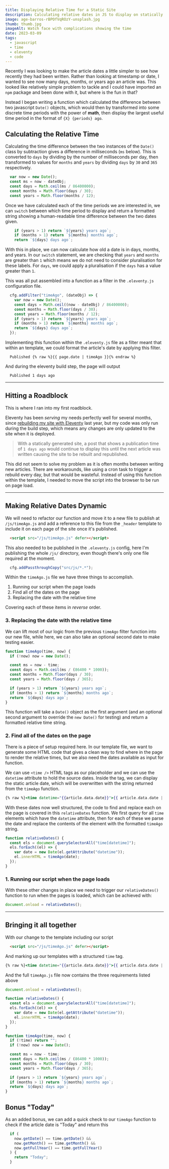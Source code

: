 ```yaml
---
title: Displaying Relative Time for a Static Site
description: Calculating relative dates in JS to display on statically generated sites, including those built with Eleventy - like this one
image: age-barros-rBPOfVqROzY-unsplash.jpg
thumb: thumb.jpg
imageAlt: Watch face with complications showing the time
date: 2023-03-09
tags:
  - javascript
  - time
  - eleventy
  - code
---
```

Recently I was looking to make the article dates a little simpler to see how recently they had been written. Rather than looking at timestamp or date, I wanted to see now many days, months, or years ago an article was. This looked like relatively simple problem to tackle and I could have imported an `npm` package and been done with it, but where is the fun in that?

Instead I began writing a function which calculated the difference between two javascript `Date()` objects, which would then by transformed into some discrete time periods with the power of **math**, then display the largest useful time period in the format of `{X} {periods} ago`.

## Calculating the Relative Time

Calculating the time difference between the two instances of the `Date()` class by subtraction gives a difference in milliseconds (`ms` below). This is converted to `days` by dividing by the number of milliseconds per day, then transformed to values for `months` and `years` by dividing `days` by `30` and `365` respectively.

```javascript
  var now = new Date();
  const ms = now - dateObj;
  const days = Math.ceil(ms / 86400000);
  const months = Math.floor(days / 30);
  const years = Math.floor(months / 12);
```

Once we have calculated each of the time periods we are interested in, we can `switch` between which time period to display and return a formatted string showing a human-readable time difference between the two dates given.

```javascript
    if (years > 1) return `${years} years ago`;
    if (months > 1) return `${months} months ago`;
    return `${days} days ago`;
```

With this in place, we can now calculate how old a date is in days, months, and years. In our `switch` statement, we are checking that `years` and `months` are greater than `1` which means we do not need to consider pluralisation for these labels. For `days`, we could apply a pluralisation if the `days` has a value greater than `1`.

This was all put assembled into a function as a filter in the `.eleventy.js` configuration file.

```javascript
  cfg.addFilter("timeAgo", (dateObj) => {
    var now = new Date();
    const days = Math.ceil((now - dateObj) / 86400000);
    const months = Math.floor(days / 30);
    const years = Math.floor(months / 12);
    if (years > 1) return `${years} years ago`;
    if (months > 1) return `${months} months ago`;
    return `${days} days ago`;
  });
```

Implementing this function within the `.eleventy.js` file as a filter meant that within an template, we could format the article's date by applying this filter.

```text
  Published {% raw %}{{ page.date | timeAgo }}{% endraw %}
```

And during the eleventy build step, the page will output

```text
  Published 1 days ago
```

---

## Hitting a Roadblock

This is where I ran into my first roadblock.

Eleventy has been _serving_ my needs perfectly well for several months, since [rebuilding my site with Eleventy](/articles/eleventy/) last year, but my code was only run during the build step, which means any changes are only updated to the site when it is deployed.

> With a statically generated site, a post that shows a publication time of `1 days ago` would continue to display this until the next article was written causing the site to be rebuilt and republished.

This did not seem to solve my problem as it is often months between writing new articles. There are workarounds, like using a cron task to trigger a rebuild every day, but that would be wasteful. Instead of using this function within the template, I needed to move the script into the browser to be run on page load.

---

## Making Relative Dates Dynamic

We will need to refactor our function and move it to a new file to publish at `/js/timeAgo.js` and add a reference to this file from the `_header` template to include it on each page of the site once it's published.

```html
  <script src="/js/timeAgo.js" defer></script>
```

This also needed to be published in the `.eleventy.js` config, here I'm publishing the whole `/js/` directory, even though there's only one file required at the moment.

```javascript
  cfg.addPassthroughCopy("src/js/*.*");
```

Within the `timeAgo.js` file we have three things to accomplish.

1. Running our script when the page loads
2. Find all of the dates on the page
3. Replacing the date with the relative time

Covering each of these items in _reverse_ order.

### 3. Replacing the date with the relative time

We can lift most of our logic from the previous `timeAgo` filter function into our new file, while here, we can also take an optional second date to make testing easier.

```javascript
function timeAgo(time, now) {
  if (!now) now = new Date();

  const ms = now - time;
  const days = Math.ceil(ms / (86400 * 1000));
  const months = Math.floor(days / 30);
  const years = Math.floor(days / 365);

  if (years > 1) return `${years} years ago`;
  if (months > 1) return `${months} months ago`;
  return `${days} days ago`;
}
```

This function will take a `Date()` object as the first argument (and an optional second argument to override the `new Date()` for testing) and return a formatted relative time string.

### 2. Find all of the dates on the page

There is a piece of setup required here. In our template file, we want to generate some HTML code that gives a clean way to find where in the page to render the relative times, but we also need the dates available as input for function.

We can use `<time />` HTML tags as our placeholder and we can use the `datetime` attribute to hold the source dates. Inside the tag, we can display the static article date, which will be overwritten with the string returned from the `timeAgo` function.

```mustache
{% raw %}<time datetime="{{article.data.date}}">{{ article.data.date | postDate }}</time>{% endraw %}
```

With these dates now well structured, the code to find and replace each on the page is covered in this `relativeDates` function. We first query for all `time` elements which have the `datetime` attribute, then for each of these we parse the date and replace the contents of the element with the formatted `timeAgo` string.

```javascript
function relativeDates() {
  const els = document.querySelectorAll("time[datetime]");
  els.forEach((el) => {
    var date = new Date(el.getAttribute("datetime"));
    el.innerHTML = timeAgo(date);
  });
}
```

### 1. Running our script when the page loads

With these other changes in place we need to trigger our `relativeDates()` function to run when the pages is loaded, which can be achieved with:

```javascript
document.onload = relativeDates();
```

---

## Bringing it all together

With our change to the template including our script

```html
  <script src="/js/timeAgo.js" defer></script>
```

And marking up our templates with a structured `time` tag.

```mustache
{% raw %}<time datetime="{{article.data.date}}">{{ article.data.date | postDate }}</time>{% endraw %}
```

And the full `timeAgo.js` file now contains the three requirements listed above

```javascript
document.onload = relativeDates();

function relativeDates() {
  const els = document.querySelectorAll("time[datetime]");
  els.forEach((el) => {
    var date = new Date(el.getAttribute("datetime"));
    el.innerHTML = timeAgo(date);
  });
}

function timeAgo(time, now) {
  if (!time) return "";
  if (!now) now = new Date();

  const ms = now - time;
  const days = Math.ceil(ms / (86400 * 1000));
  const months = Math.floor(days / 30);
  const years = Math.floor(days / 365);

  if (years > 1) return `${years} years ago`;
  if (months > 1) return `${months} months ago`;
  return `${days} days ago`;
}
```

## Bonus "Today"

As an added bonus, we can add a quick check to our `timeAgo` function to check if the article date is "Today" and return this

```javascript
  if (
    now.getDate() == time.getDate() &&
    now.getMonth() == time.getMonth() &&
    now.getFullYear() == time.getFullYear()
  ) {
    return "Today";
  }
```